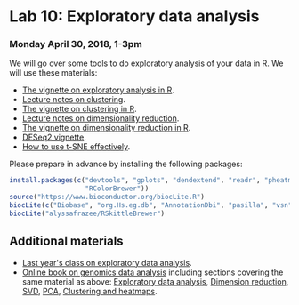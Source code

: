 # Lab 10: Exploratory data analysis

### Monday April 30, 2018, 1-3pm


We will go over some tools to do exploratory analysis of your data in R. We will use these materials:
- [The vignette on exploratory analysis in R](http://jtleek.com/genstats/inst/doc/01_10_exploratory-analysis.html).
- [Lecture notes on clustering](https://docs.google.com/presentation/d/1YoXbjiRoowu0jhHFAu7U2g5Q21k6SNJyLNFAtJ8ZGtM/edit?usp=sharing).
- [The vignette on clustering in R](http://jtleek.com/genstats/inst/doc/01_13_clustering.html).
- [Lecture notes on dimensionality reduction](https://docs.google.com/presentation/d/1Tbxy5VvtB2o1_xouI8-wZE9rXVYU3VVOmC7YgHwU7DQ/edit?usp=sharing).
- [The vignette on dimensionality reduction in R](http://jtleek.com/genstats/inst/doc/02_03_dimension-reduction.html).
- [DESeq2 vignette](https://bioconductor.org/packages/release/bioc/vignettes/DESeq2/inst/doc/DESeq2.html).
- [How to use t-SNE effectively](https://distill.pub/2016/misread-tsne/).


Please prepare in advance by installing the following packages:

```R
install.packages(c("devtools", "gplots", "dendextend", "readr", "pheatmap",
                   "RColorBrewer"))
source("https://www.bioconductor.org/biocLite.R")
biocLite(c("Biobase", "org.Hs.eg.db", "AnnotationDbi", "pasilla", "vsn"))
biocLite("alyssafrazee/RSkittleBrewer")
```


## Additional materials

- [Last year's class on exploratory data analysis](../../2017/lab11).
- [Online book on genomics data analysis](http://genomicsclass.github.io/book/) including sections covering the same material as above: [Exploratory data analysis](http://genomicsclass.github.io/book/pages/exploratory_data_analysis.html), [Dimension reduction](http://genomicsclass.github.io/book/pages/pca_motivation.html), [SVD](http://genomicsclass.github.io/book/pages/svd.html), [PCA](http://genomicsclass.github.io/book/pages/PCA.html), [Clustering and heatmaps](http://genomicsclass.github.io/book/pages/clustering_and_heatmaps.html).

